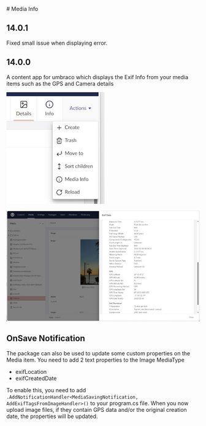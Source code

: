 ﻿﻿# Media Info

## 14.0.1
Fixed small issue when displaying error.

## 14.0.0 
A content app for umbraco which displays the Exif Info from your media items such as the GPS and Camera details

![image](https://raw.githubusercontent.com/huwred/MediaInfo-14/main/images/mediamenu.jpg?raw=true)

![image](https://raw.githubusercontent.com/huwred/MediaInfo-14/main/images/mediainfo.jpg?raw=true)

## OnSave Notification ##

The package can also be used to update some custom properties on the Media item. You need to add 2 text properties to the Image MediaType
* exifLocation
* exifCreatedDate

To enable this, you need to add
```.AddNotificationHandler<MediaSavingNotification, AddExifTagsFromImageHandler>()```
to your program.cs file. When you now upload image files, if they contain GPS data and/or the original creation date, the properties will be updated.
